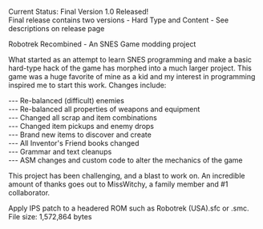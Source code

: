 Current Status: Final Version 1.0 Released!  
Final release contains two versions - Hard Type and Content - See descriptions on release page

Robotrek Recombined - An SNES Game modding project

What started as an attempt to learn SNES programming and make a basic hard-type hack of the game has morphed into a much larger project.
This game was a huge favorite of mine as a kid and my interest in programming inspired me to start this work.  Changes include:

--- Re-balanced (difficult) enemies  
--- Re-balanced all properties of weapons and equipment  
--- Changed all scrap and item combinations  
--- Changed item pickups and enemy drops  
--- Brand new items to discover and create  
--- All Inventor's Friend books changed  
--- Grammar and text cleanups  
--- ASM changes and custom code to alter the mechanics of the game

This project has been challenging, and a blast to work on.  An incredible amount of thanks goes out to MissWitchy, a family member and #1 collaborator.

Apply IPS patch to a headered ROM such as Robotrek (USA).sfc or .smc.  File size: 1,572,864 bytes
